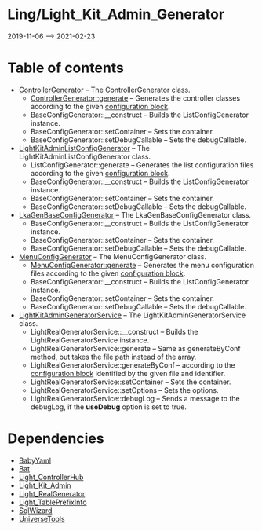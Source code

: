Ling/Light_Kit_Admin_Generator
================
2019-11-06 --> 2021-02-23




Table of contents
===========

- [ControllerGenerator](https://github.com/lingtalfi/Light_Kit_Admin_Generator/blob/master/doc/api/Ling/Light_Kit_Admin_Generator/Generator/ControllerGenerator.md) &ndash; The ControllerGenerator class.
    - [ControllerGenerator::generate](https://github.com/lingtalfi/Light_Kit_Admin_Generator/blob/master/doc/api/Ling/Light_Kit_Admin_Generator/Generator/ControllerGenerator/generate.md) &ndash; Generates the controller classes according to the given [configuration block](https://github.com/lingtalfi/Light_Kit_Admin_Generator/blob/master/doc/pages/lkagen-configuration-example.md).
    - BaseConfigGenerator::__construct &ndash; Builds the ListConfigGenerator instance.
    - BaseConfigGenerator::setContainer &ndash; Sets the container.
    - BaseConfigGenerator::setDebugCallable &ndash; Sets the debugCallable.
- [LightKitAdminListConfigGenerator](https://github.com/lingtalfi/Light_Kit_Admin_Generator/blob/master/doc/api/Ling/Light_Kit_Admin_Generator/Generator/LightKitAdminListConfigGenerator.md) &ndash; The LightKitAdminListConfigGenerator class.
    - ListConfigGenerator::generate &ndash; Generates the list configuration files according to the given [configuration block](https://github.com/lingtalfi/Light_Kit_Admin_Generator/blob/master/doc/pages/lkagen-configuration-example.md).
    - BaseConfigGenerator::__construct &ndash; Builds the ListConfigGenerator instance.
    - BaseConfigGenerator::setContainer &ndash; Sets the container.
    - BaseConfigGenerator::setDebugCallable &ndash; Sets the debugCallable.
- [LkaGenBaseConfigGenerator](https://github.com/lingtalfi/Light_Kit_Admin_Generator/blob/master/doc/api/Ling/Light_Kit_Admin_Generator/Generator/LkaGenBaseConfigGenerator.md) &ndash; The LkaGenBaseConfigGenerator class.
    - BaseConfigGenerator::__construct &ndash; Builds the ListConfigGenerator instance.
    - BaseConfigGenerator::setContainer &ndash; Sets the container.
    - BaseConfigGenerator::setDebugCallable &ndash; Sets the debugCallable.
- [MenuConfigGenerator](https://github.com/lingtalfi/Light_Kit_Admin_Generator/blob/master/doc/api/Ling/Light_Kit_Admin_Generator/Generator/MenuConfigGenerator.md) &ndash; The MenuConfigGenerator class.
    - [MenuConfigGenerator::generate](https://github.com/lingtalfi/Light_Kit_Admin_Generator/blob/master/doc/api/Ling/Light_Kit_Admin_Generator/Generator/MenuConfigGenerator/generate.md) &ndash; Generates the menu configuration files according to the given [configuration block](https://github.com/lingtalfi/Light_Kit_Admin_Generator/blob/master/doc/pages/lkagen-configuration-example.md).
    - BaseConfigGenerator::__construct &ndash; Builds the ListConfigGenerator instance.
    - BaseConfigGenerator::setContainer &ndash; Sets the container.
    - BaseConfigGenerator::setDebugCallable &ndash; Sets the debugCallable.
- [LightKitAdminGeneratorService](https://github.com/lingtalfi/Light_Kit_Admin_Generator/blob/master/doc/api/Ling/Light_Kit_Admin_Generator/Service/LightKitAdminGeneratorService.md) &ndash; The LightKitAdminGeneratorService class.
    - LightRealGeneratorService::__construct &ndash; Builds the LightRealGeneratorService instance.
    - LightRealGeneratorService::generate &ndash; Same as generateByConf method, but takes the file path instead of the array.
    - LightRealGeneratorService::generateByConf &ndash; according to the [configuration block](https://github.com/lingtalfi/Light_Kit_Admin_Generator/blob/master/doc/pages/lkagen-configuration-example.md) identified by the given file and identifier.
    - LightRealGeneratorService::setContainer &ndash; Sets the container.
    - LightRealGeneratorService::setOptions &ndash; Sets the options.
    - LightRealGeneratorService::debugLog &ndash; Sends a message to the debugLog, if the **useDebug** option is set to true.


Dependencies
============
- [BabyYaml](https://github.com/lingtalfi/BabyYaml)
- [Bat](https://github.com/lingtalfi/Bat)
- [Light_ControllerHub](https://github.com/lingtalfi/Light_ControllerHub)
- [Light_Kit_Admin](https://github.com/lingtalfi/Light_Kit_Admin)
- [Light_RealGenerator](https://github.com/lingtalfi/Light_RealGenerator)
- [Light_TablePrefixInfo](https://github.com/lingtalfi/Light_TablePrefixInfo)
- [SqlWizard](https://github.com/lingtalfi/SqlWizard)
- [UniverseTools](https://github.com/lingtalfi/UniverseTools)


